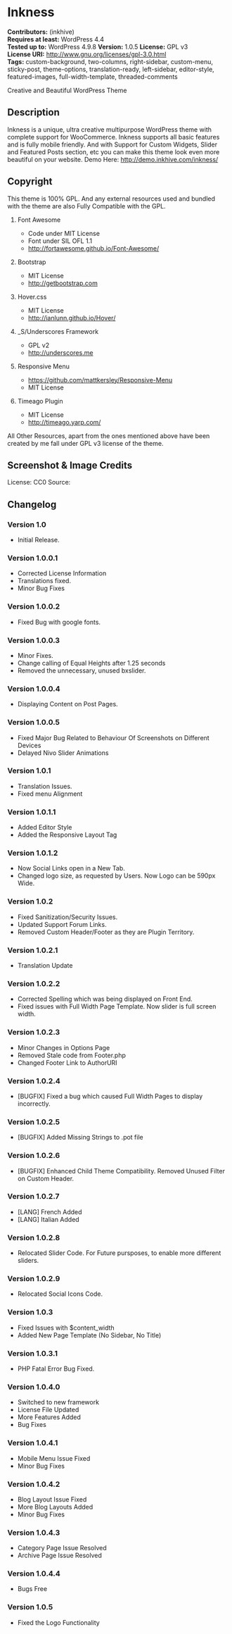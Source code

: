 # Inkness

**Contributors:** (inkhive)  
**Requires at least:** WordPress 4.4  
**Tested up to:** WordPress 4.9.8
**Version:** 1.0.5
**License:** GPL v3  
**License URI:** http://www.gnu.org/licenses/gpl-3.0.html  
**Tags:** custom-background, two-columns, right-sidebar, custom-menu, sticky-post, theme-options,  translation-ready, left-sidebar, editor-style, featured-images, full-width-template, threaded-comments

Creative and Beautiful WordPress Theme

## Description

Inkness is a unique, ultra creative multipurpose WordPress theme with complete support for WooCommerce. Inkness supports all basic features and is fully mobile friendly. And with Support for Custom Widgets, Slider and Featured Posts section, etc you can make this theme look even more beautiful on your website. 
Demo Here: http://demo.inkhive.com/inkness/


## Copyright


This theme is 100% GPL. And any external resources used and bundled with the theme are also Fully Compatible with the GPL.

1. Font Awesome
	- Code under MIT License
	- Font under SIL OFL 1.1 
	- http://fortawesome.github.io/Font-Awesome/
	
2. Bootstrap
	- MIT License
	- http://getbootstrap.com
	
3. Hover.css
	- MIT License
	- http://ianlunn.github.io/Hover/			
	
4. _S/Underscores Framework
	- GPL v2
	- http://underscores.me
	
5. Responsive Menu
	- https://github.com/mattkersley/Responsive-Menu
	- MIT License
	
6. Timeago Plugin
    - MIT License
    - http://timeago.yarp.com/
	
All Other Resources, apart from the ones mentioned above have been created by me fall under GPL v3 license of the theme.	

## Screenshot & Image Credits


License: CC0
Source: 	

## Changelog

### Version 1.0

* Initial Release.
	
### Version 1.0.0.1

* Corrected License Information
* Translations fixed.
* Minor Bug Fixes

### Version 1.0.0.2

* Fixed Bug with google fonts.
	
### Version 1.0.0.3

* Minor Fixes.
* Change calling of Equal Heights after 1.25 seconds		
* Removed the unnecessary, unused bxslider.
	
### Version 1.0.0.4

* Displaying Content on Post Pages.	
	
### Version 1.0.0.5

* Fixed Major Bug Related to Behaviour Of Screenshots on Different Devices
* Delayed Nivo Slider Animations
	
### Version 1.0.1

* Translation Issues.
* Fixed menu Alignment
	
### Version 1.0.1.1

* Added Editor Style
* Added the Responsive Layout Tag	

### Version 1.0.1.2

* Now Social Links open in a New Tab.
* Changed logo size, as requested by Users. Now Logo can be 590px Wide. 
	
### Version 1.0.2

* Fixed Sanitization/Security Issues.
* Updated Support Forum Links.
* Removed Custom Header/Footer as they are Plugin Territory.	
	
### Version 1.0.2.1

* Translation Update	
	
### Version 1.0.2.2

* Corrected Spelling which was being displayed on Front End.
* Fixed issues with Full Width Page Template. Now slider is full screen width.	
	
### Version 1.0.2.3

* Minor Changes in Options Page	
* Removed Stale code from Footer.php
* Changed Footer Link to AuthorURI
	
### Version 1.0.2.4

* [BUGFIX] Fixed a bug which caused Full Width Pages to display incorrectly.
	
### Version 1.0.2.5

* [BUGFIX]	Added Missing Strings to .pot file	
	
### Version 1.0.2.6

* [BUGFIX] Enhanced Child Theme Compatibility. Removed Unused Filter on Custom Header.	
	
### Version 1.0.2.7	

* [LANG] French Added
* [LANG] Italian Added
	
### Version 1.0.2.8

* Relocated Slider Code. For Future pursposes, to enable more different sliders.	
	
### Version 1.0.2.9

* Relocated Social Icons Code.
	
### Version 1.0.3

* Fixed Issues with $content_width	
* Added New Page Template (No Sidebar, No Title)
	
### Version 1.0.3.1

* PHP Fatal Error Bug Fixed.

### Version 1.0.4.0

* Switched to new framework
* License File Updated
* More Features Added
* Bug Fixes

### Version 1.0.4.1

* Mobile Menu Issue Fixed
* Minor Bug Fixes

### Version 1.0.4.2

* Blog Layout Issue Fixed
* More Blog Layouts Added
* Minor Bug Fixes

### Version 1.0.4.3

* Category Page Issue Resolved
* Archive Page Issue Resolved

### Version 1.0.4.4

* Bugs Free

### Version 1.0.5

* Fixed the Logo Functionality